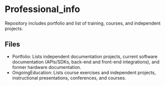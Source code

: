 # Professional_info

Repository includes portfolio and list of training, courses, and independent projects.

## Files

* Portfolio: Lists independent documentation projects, current software documentation (APIs/SDKs, back-end and front-end integrations), and former hardware documentation.
* OngoingEducation: Lists course exercises and independent projects, instructional presentations, conferences, and courses.